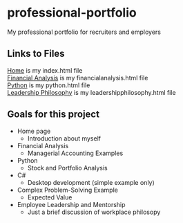 # professional-portfolio

My professional portfolio for recruiters and employers

## Links to Files

[Home](index.html) is my index.html file  
[Financial Analysis](financialanalysis.html) is my financialanalysis.html file  
[Python](python.html) is my python.html file  
[Leadership Philosophy](leadershipphilosophy.html) is my leadershipphilosophy.html file

## Goals for this project

- Home page
  - Introduction about myself
- Financial Analysis
  - Managerial Accounting Examples
- Python
  - Stock and Portfolio Analysis
- C#
  - Desktop development (simple example only)
- Complex Problem-Solving Example
  - Expected Value
- Employee Leadership and Mentorship
  - Just a brief discussion of workplace philosopy

